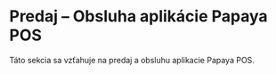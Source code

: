 # Predaj – Obsluha aplikácie Papaya POS

Táto sekcia sa vzťahuje na predaj a obsluhu aplikacie Papaya POS.

